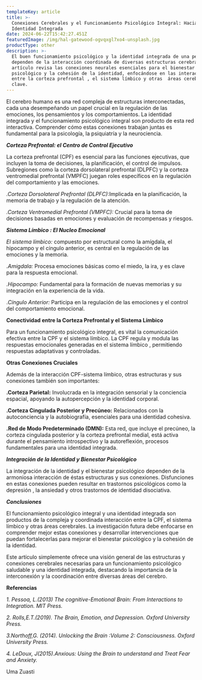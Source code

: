 ```yaml
---
templateKey: article
title: >-
  Conexiones Cerebrales y el Funcionamiento Psicológico Integral: Hacia una
  Identidad Integrada
date: 2024-06-22T15:42:27.451Z
featuredImage: /img/hal-gatewood-ogvqxgl7xo4-unsplash.jpg
productType: other
description: >-
  El buen funcionamiento psicológico y la identidad integrada de una persona
  dependen de la interacción coordinada de diversas estructuras cerebrales. Este
  artículo revisa las conexiones neurales esenciales para el bienestar
  psicológico y la cohesión de la identidad, enfocándose en las interacciones
  entre la corteza prefrontal , el sistema límbico y otras  áreas cerebrales
  clave.
---
```

El cerebro humano es una red compleja de estructuras interconectadas, cada una desempeñando un papel crucial en la regulación de las emociones, los pensamientos y los comportamientos. La identidad integrada y el funcionamiento psicológico integral son producto de esta red interactiva. Comprender cómo estas conexiones trabajan juntas es fundamental para la psicología, la psiquiatría y la neurociencia.

_**Corteza Prefrontal: el Centro de Control Ejecutivo**_

La corteza prefrontal (CPF) es esencial para las funciones ejecutivas, que incluyen la toma de decisiones, la planificación, el control de impulsos. Subregiones como la corteza dorsolateral prefrontal (DLPFC) y la corteza ventromedial prefrontal (VMPFC) juegan roles específicos en la regulación del comportamiento y las emociones.

_.Corteza Dorsolateral Prefrontal (DLPFC)_:Implicada en la planificación, la memoria de trabajo y la regulación de la atención.

_.Corteza Ventromedial Prefrontal (VMPFC):_ Crucial para la toma de decisiones basadas en emociones y evaluación de recompensas y riesgos.

_**Sistema Límbico : El Nucleo Emocional**_

_El sistema límbico:_ compuesto por estructural como la amígdala, el hipocampo y el cíngulo anterior, es central en la regulación de las emociones y la memoria.

_.Amigdala:_ Procesa emociones básicas como el miedo, la ira, y es clave para la respuesta emocional.

_.Hipocampo:_ Fundamental para la formación de nuevas memorias y su integración en la experiencia de la vida.

._Cíngulo Anterior:_ Participa en la regulación de las emociones y el control del comportamiento emocional.

**Conectividad entre la Corteza Prefrontal y el Sistema Límbico**

Para un funcionamiento  psicológico integral, es vital la comunicación efectiva entre la CPF y el sistema límbico. La CPF regula y modula las respuestas emocionales generadas en el sistema límbico , permitiendo respuestas adaptativas y controladas.

**Otras Conexiones Cruciales**

Además de la interacción CPF-sistema límbico, otras estructuras y sus conexiones también son importantes:

**.Corteza Parietal:** Involucrada en la integración sensorial y la conciencia espacial, apoyando la autopercepción y la identidad corporal.

**.Corteza Cingulada Posterior y Precúneo:** Relacionados con la autoconciencia y la autobiografía, esenciales para una identidad cohesiva.

**.Red de Modo Predeterminado (DMN):** Esta red, que incluye el precúneo, la corteza cingulada posterior y la corteza prefrontal medial, está activa durante el pensamiento introspectivo y la autoreflexión, procesos fundamentales para una identidad integrada.

_**Integración de la Identidad y Bienestar Psicológico**_

La integración de la identidad y el bienestar psicológico dependen de la armoniosa interacción de éstas estructuras y sus conexiones. Disfunciones en estas conexiones pueden resultar en trastornos psicológicos como la depresión , la ansiedad y otros trastornos de identidad disociativa.

_**Conclusiones**_

El funcionamiento psicológico integral y una identidad integrada son productos de la compleja y coordinada interacción  entre la CPF, el sistema límbico y otras áreas cerebrales. La investigación futura debe enfocarse en comprender mejor estas conexiones y desarrollar intervenciones que puedan fortalecerlas para mejorar el bienestar psicológico y la cohesión de la identidad.

Este artículo simplemente ofrece una visión general de las estructuras y conexiones  cerebrales necesarias para un funcionamiento psicológico saludable y una identidad integrada, destacando la importancia de la interconexión y la coordinación entre diversas áreas del cerebro.

**Referencias**

_1. Pessoa, L.(2013) The cognitive-Emotional Brain: From Interactions to Integration. MIT Press._

_2. Rolls,E.T.(2019). The Brain, Emotion, and Depression. Oxford University Press._

_3.Northoff,G. (2014). Unlocking the Brain :Volume 2: Consciousness. Oxford University Press._

_4. LeDoux, J(2015).Anxious: Using the Brain to understand and Treat Fear and Anxiety._ 

 Uma Zuasti
